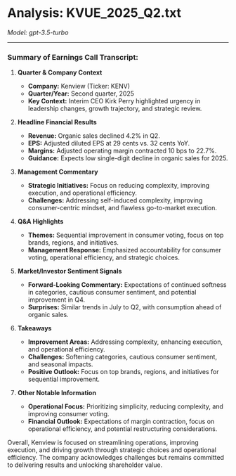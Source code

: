 # Analysis: KVUE_2025_Q2.txt

*Model: gpt-3.5-turbo*

---

### Summary of Earnings Call Transcript:

1. **Quarter & Company Context**
   - **Company:** Kenview (Ticker: KENV)
   - **Quarter/Year:** Second quarter, 2025
   - **Key Context:** Interim CEO Kirk Perry highlighted urgency in leadership changes, growth trajectory, and strategic review.

2. **Headline Financial Results**
   - **Revenue:** Organic sales declined 4.2% in Q2.
   - **EPS:** Adjusted diluted EPS at 29 cents vs. 32 cents YoY.
   - **Margins:** Adjusted operating margin contracted 10 bps to 22.7%.
   - **Guidance:** Expects low single-digit decline in organic sales for 2025.

3. **Management Commentary**
   - **Strategic Initiatives:** Focus on reducing complexity, improving execution, and operational efficiency.
   - **Challenges:** Addressing self-induced complexity, improving consumer-centric mindset, and flawless go-to-market execution.

4. **Q&A Highlights**
   - **Themes:** Sequential improvement in consumer voting, focus on top brands, regions, and initiatives.
   - **Management Response:** Emphasized accountability for consumer voting, operational efficiency, and strategic choices.

5. **Market/Investor Sentiment Signals**
   - **Forward-Looking Commentary:** Expectations of continued softness in categories, cautious consumer sentiment, and potential improvement in Q4.
   - **Surprises:** Similar trends in July to Q2, with consumption ahead of organic sales.

6. **Takeaways**
   - **Improvement Areas:** Addressing complexity, enhancing execution, and operational efficiency.
   - **Challenges:** Softening categories, cautious consumer sentiment, and seasonal impacts.
   - **Positive Outlook:** Focus on top brands, regions, and initiatives for sequential improvement.

7. **Other Notable Information**
   - **Operational Focus:** Prioritizing simplicity, reducing complexity, and improving consumer voting.
   - **Financial Outlook:** Expectations of margin contraction, focus on operational efficiency, and potential restructuring considerations.

Overall, Kenview is focused on streamlining operations, improving execution, and driving growth through strategic choices and operational efficiency. The company acknowledges challenges but remains committed to delivering results and unlocking shareholder value.